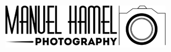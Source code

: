 ![MH Photography logo](https://github.com/MH-Photo/.github/blob/main/assets/mh-photography.svg?raw=true)
